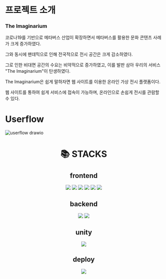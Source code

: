 # 프로젝트 소개
### The Imaginarium
코로나19를 기반으로 메타버스 산업이 확장하면서 메타버스를 활용한 문화 콘텐츠 사례가 크게 증가하였다.

그와 동시에 팬데믹으로 인해 전국적으로 전시 공간은 크게 감소하였다.

그로 인한 비대면 공간의 수요는 비약적으로 증가하였고, 이를 발판 삼아 우리의 서비스 "The Imaginarium"이 탄생하였다.

The Imaginarium은 쉽게 말하자면 웹 사이트를 이용한 온라인 가상 전시 플랫폼이다.

웹 사이트를 통하여 쉽게 서비스에 접속이 가능하며, 온라인으로 손쉽게 전시를 관람할 수 있다.

# Userflow
![userflow drawio](https://user-images.githubusercontent.com/90781929/230849015-15c2fa26-61dd-404c-834d-31172504cc56.png)

<div align=center><h1>📚 STACKS</h1></div>
<div align=center> 
  <h2>frontend</h2>
  <img src="https://img.shields.io/badge/html5-E34F26?style=for-the-badge&logo=html5&logoColor=white"> 
  <img src="https://img.shields.io/badge/css-1572B6?style=for-the-badge&logo=css3&logoColor=white"> 
  <img src="https://img.shields.io/badge/javascript-F7DF1E?style=for-the-badge&logo=javascript&logoColor=black"> <img src="https://img.shields.io/badge/bootstrap-7952B3?style=for-the-badge&logo=bootstrap&logoColor=white"> <img src="https://img.shields.io/badge/github-181717?style=for-the-badge&logo=github&logoColor=white"> <img src="https://img.shields.io/badge/fontawesome-339AF0?style=for-the-badge&logo=fontawesome&logoColor=white">
  
  
<h2>backend</h2>
   <img src="https://img.shields.io/badge/spring-6DB33F?style=for-the-badge&logo=spring&logoColor=white"> <img src="https://img.shields.io/badge/mariaDB-003545?style=for-the-badge&logo=mariaDB&logoColor=white"> 
  
  
  <h2>unity</h2>
  <img src="https://img.shields.io/badge/unity-003545?style=for-the-badge&logo=unity&logoColor=white"> 
  
  
  <h2>deploy</h2>
  <img src="https://img.shields.io/badge/amazonaws-232F3E?style=for-the-badge&logo=amazonaws&logoColor=white">
  </div>
